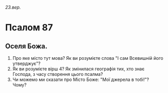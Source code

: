 
_23.вер._

#  Псалом 87

## Оселя Божа.
1. Про яке місто тут мова? Як ви розумієте слова "І сам Всевишній його утверджує"?
2. Як ви розумієте вірш 4? Як змінилася географія тих, хто знає Господа, з часу створення цього псалма?
3. Чи можемо ми сказати про Місто Боже: "Мої джерела в тобі!"? Чому?
